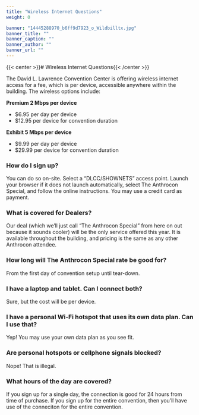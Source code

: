 ```yaml
---
title: "Wireless Internet Questions"
weight: 0

banner: "14445288970_b6ff9d7923_o_Wildbilltx.jpg"
banner_title: ""
banner_caption: ""
banner_author: ""
banner_url: ""
---
```


{{< center >}}# Wireless Internet Questions{{< /center >}}

The David L. Lawrence Convention Center is offering wireless internet access for a fee, which is per device, accessible anywhere within the building. The wireless options include:

**Premium 2 Mbps per device**

- $6.95 per day per device
- $12.95 per device for convention duration

**Exhibit 5 Mbps per device**

- $9.99 per day per device
- $29.99 per device for convention duration

### **How do I sign up?**

You can do so on-site. Select a “DLCC/SHOWNETS” access point. Launch your browser if it does not launch automatically, select The Anthrocon Special, and follow the online instructions. You may use a credit card as payment.

### **What is covered for Dealers?**

Our deal (which we’ll just call “The Anthrocon Special” from here on out because it sounds cooler) will be the only service offered this year. It is available throughout the building, and pricing is the same as any other Anthrocon attendee.

### **How long will The Anthrocon Special rate be good for?**

From the first day of convention setup until tear-down.

### **I have a laptop and tablet. Can I connect both?**

Sure, but the cost will be per device.

### **I have a personal Wi-Fi hotspot that uses its own data plan. Can I use that?**

Yep! You may use your own data plan as you see fit.

### **Are personal hotspots or cellphone signals blocked?**

Nope! That is illegal.

### **What hours of the day are covered?**

If you sign up for a single day, the connection is good for 24 hours from time of purchase. If you sign up for the entire convention, then you’ll have use of the conneciton for the entire convention.
